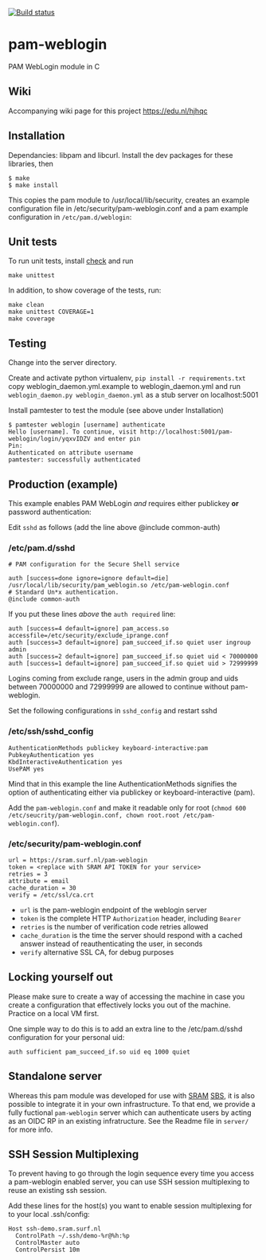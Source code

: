 [![Build status](https://github.com/SURFscz/pam-weblogin/actions/workflows/build.yml/badge.svg)](https://github.com/SURFscz/pam-weblogin/actions)

# pam-weblogin

PAM WebLogin module in C

## Wiki

Accompanying wiki page for this project https://edu.nl/hjhqc

## Installation

Dependancies: libpam and libcurl. Install the dev packages for these libraries, then

```
$ make
$ make install
```
This copies the pam module to /usr/local/lib/security, creates an example configuration file in /etc/security/pam-weblogin.conf and a pam example configuration in ```/etc/pam.d/weblogin```:

## Unit tests
To run unit tests, install [check](https://libcheck.github.io/check/) and run
```
make unittest
```

In addition, to show coverage of the tests, run:
```
make clean
make unittest COVERAGE=1
make coverage
```

## Testing

Change into the server directory.

Create and activate python virtualenv, `pip install -r requirements.txt` copy weblogin_daemon.yml.example to weblogin_daemon.yml and run `weblogin_daemon.py weblogin_daemon.yml` as a stub server on localhost:5001

Install pamtester to test the module (see above under Installation)

```
$ pamtester weblogin [username] authenticate
Hello [username]. To continue, visit http://localhost:5001/pam-weblogin/login/yqxvIDZV and enter pin
Pin:
Authenticated on attribute username
pamtester: successfully authenticated
```

## Production (example)

This example enables PAM WebLogin _and_ requires either publickey **or** password authentication:

Edit `sshd` as follows (add the line above @include common-auth)

### /etc/pam.d/sshd

```
# PAM configuration for the Secure Shell service

auth [success=done ignore=ignore default=die] /usr/local/lib/security/pam_weblogin.so /etc/pam-weblogin.conf
# Standard Un*x authentication.
@include common-auth
```

If you put these lines _above_ the `auth required` line:

```
auth [success=4 default=ignore] pam_access.so accessfile=/etc/security/exclude_iprange.conf
auth [success=3 default=ignore] pam_succeed_if.so quiet user ingroup admin
auth [success=2 default=ignore] pam_succeed_if.so quiet uid < 70000000
auth [success=1 default=ignore] pam_succeed_if.so quiet uid > 72999999
```

Logins coming from exclude range, users in the admin group and uids between 70000000 and 72999999 are allowed to continue without pam-weblogin.

Set the following configurations in `sshd_config` and restart sshd

### /etc/ssh/sshd_config

```
AuthenticationMethods publickey keyboard-interactive:pam
PubkeyAuthentication yes
KbdInteractiveAuthentication yes
UsePAM yes
```

Mind that in this example the line AuthenticationMethods signifies the option of authenticating either via publickey or keyboard-interactive (pam).

Add the `pam-weblogin.conf` and make it readable only for root (`chmod 600 /etc/seucrity/pam-weblogin.conf, chown root.root /etc/pam-weblogin.conf`).
### /etc/security/pam-weblogin.conf
```
url = https://sram.surf.nl/pam-weblogin
token = <replace with SRAM API TOKEN for your service>
retries = 3
attribute = email
cache_duration = 30
verify = /etc/ssl/ca.crt
```

-   `url` is the pam-weblogin endpoint of the weblogin server
-   `token` is the complete HTTP `Authorization` header, including `Bearer`
-   `retries` is the number of verification code retries allowed
-   `cache_duration` is the time the server should respond with a cached answer instead of reauthenticating the user, in seconds
-   `verify` alternative SSL CA, for debug purposes

## Locking yourself out

Please make sure to create a way of accessing the machine in case you create a configuration that effectively locks you out of the machine. Practice on a local VM first.

One simple way to do this is to add an extra line to the /etc/pam.d/sshd configuration for your personal uid:
```
auth sufficient pam_succeed_if.so uid eq 1000 quiet
```

## Standalone server
Whereas this pam module was developed for use with [SRAM](https://wiki.surfnet.nl/display/SRAM) [SBS](https://github.com/SURFscz/SBS), it is also possible to integrate it in your own infrastructure. To that end, we provide a fully fuctional `pam-weblogin` server which can authenticate users by acting as an OIDC RP in an existing infratructure.  See the Readme file in `server/` for more info.

## SSH Session Multiplexing
To prevent having to go through the login sequence every time you access a pam-weblogin enabled server, you can use SSH session multiplexing to reuse an existing ssh session.

Add these lines for the host(s) you want to enable session multiplexing for to your local .ssh/config:
```
Host ssh-demo.sram.surf.nl
  ControlPath ~/.ssh/demo-%r@%h:%p
  ControlMaster auto
  ControlPersist 10m
```
